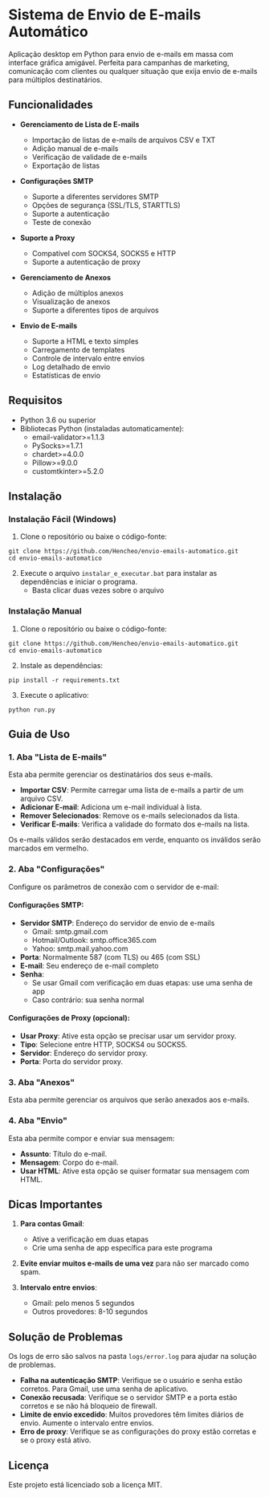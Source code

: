 # Sistema de Envio de E-mails Automático

Aplicação desktop em Python para envio de e-mails em massa com interface gráfica amigável. Perfeita para campanhas de marketing, comunicação com clientes ou qualquer situação que exija envio de e-mails para múltiplos destinatários.

## Funcionalidades

- **Gerenciamento de Lista de E-mails**
  - Importação de listas de e-mails de arquivos CSV e TXT
  - Adição manual de e-mails
  - Verificação de validade de e-mails
  - Exportação de listas

- **Configurações SMTP**
  - Suporte a diferentes servidores SMTP
  - Opções de segurança (SSL/TLS, STARTTLS)
  - Suporte a autenticação
  - Teste de conexão

- **Suporte a Proxy**
  - Compatível com SOCKS4, SOCKS5 e HTTP
  - Suporte a autenticação de proxy

- **Gerenciamento de Anexos**
  - Adição de múltiplos anexos
  - Visualização de anexos
  - Suporte a diferentes tipos de arquivos

- **Envio de E-mails**
  - Suporte a HTML e texto simples
  - Carregamento de templates
  - Controle de intervalo entre envios
  - Log detalhado de envio
  - Estatísticas de envio

## Requisitos

- Python 3.6 ou superior
- Bibliotecas Python (instaladas automaticamente):
  - email-validator>=1.1.3
  - PySocks>=1.7.1
  - chardet>=4.0.0
  - Pillow>=9.0.0
  - customtkinter>=5.2.0

## Instalação

### Instalação Fácil (Windows)

1. Clone o repositório ou baixe o código-fonte:
```
git clone https://github.com/Hencheo/envio-emails-automatico.git
cd envio-emails-automatico
```

2. Execute o arquivo `instalar_e_executar.bat` para instalar as dependências e iniciar o programa.
   - Basta clicar duas vezes sobre o arquivo

### Instalação Manual

1. Clone o repositório ou baixe o código-fonte:
```
git clone https://github.com/Hencheo/envio-emails-automatico.git
cd envio-emails-automatico
```

2. Instale as dependências:
```
pip install -r requirements.txt
```

3. Execute o aplicativo:
```
python run.py
```

## Guia de Uso

### 1. Aba "Lista de E-mails"

Esta aba permite gerenciar os destinatários dos seus e-mails.

- **Importar CSV**: Permite carregar uma lista de e-mails a partir de um arquivo CSV.
- **Adicionar E-mail**: Adiciona um e-mail individual à lista.
- **Remover Selecionados**: Remove os e-mails selecionados da lista.
- **Verificar E-mails**: Verifica a validade do formato dos e-mails na lista.

Os e-mails válidos serão destacados em verde, enquanto os inválidos serão marcados em vermelho.

### 2. Aba "Configurações"

Configure os parâmetros de conexão com o servidor de e-mail:

#### Configurações SMTP:
- **Servidor SMTP**: Endereço do servidor de envio de e-mails
  - Gmail: smtp.gmail.com
  - Hotmail/Outlook: smtp.office365.com
  - Yahoo: smtp.mail.yahoo.com
- **Porta**: Normalmente 587 (com TLS) ou 465 (com SSL)
- **E-mail**: Seu endereço de e-mail completo
- **Senha**: 
  - Se usar Gmail com verificação em duas etapas: use uma senha de app
  - Caso contrário: sua senha normal

#### Configurações de Proxy (opcional):
- **Usar Proxy**: Ative esta opção se precisar usar um servidor proxy.
- **Tipo**: Selecione entre HTTP, SOCKS4 ou SOCKS5.
- **Servidor**: Endereço do servidor proxy.
- **Porta**: Porta do servidor proxy.

### 3. Aba "Anexos"

Esta aba permite gerenciar os arquivos que serão anexados aos e-mails.

### 4. Aba "Envio"

Esta aba permite compor e enviar sua mensagem:

- **Assunto**: Título do e-mail.
- **Mensagem**: Corpo do e-mail.
- **Usar HTML**: Ative esta opção se quiser formatar sua mensagem com HTML.

## Dicas Importantes

1. **Para contas Gmail**:
   - Ative a verificação em duas etapas
   - Crie uma senha de app específica para este programa

2. **Evite enviar muitos e-mails de uma vez** para não ser marcado como spam.

3. **Intervalo entre envios**:
   - Gmail: pelo menos 5 segundos
   - Outros provedores: 8-10 segundos

## Solução de Problemas

Os logs de erro são salvos na pasta `logs/error.log` para ajudar na solução de problemas.

- **Falha na autenticação SMTP**: Verifique se o usuário e senha estão corretos. Para Gmail, use uma senha de aplicativo.
- **Conexão recusada**: Verifique se o servidor SMTP e a porta estão corretos e se não há bloqueio de firewall.
- **Limite de envio excedido**: Muitos provedores têm limites diários de envio. Aumente o intervalo entre envios.
- **Erro de proxy**: Verifique se as configurações do proxy estão corretas e se o proxy está ativo.

## Licença

Este projeto está licenciado sob a licença MIT.